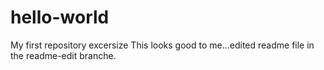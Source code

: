# hello-world
My first repository excersize
This looks good to me...edited readme file in the readme-edit branche.
